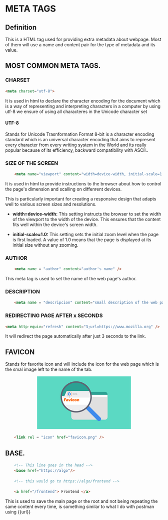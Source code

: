 # META TAGS

## Definition

This is a HTML tag used for providing extra metadata about webpage. Most of them will use a name and content pair for the type of metadata  and its value.

## MOST COMMON META TAGS.

### CHARSET

```html
<meta charset="utf-8">
```

It is used in html to declare the character encoding for the document  which is a way of representing and interpreting characters in a computer by using utf-8 we ensure of using all characteres in the Unicode character set

#### UTF-8

Stands for Unicode Trasnformation  Format 8-bit is a character encoding standard which is an universal character encoding that aims to represent every character from every writing system in the World and its really popular because of its efficiency, backward compatibility with ASCII..


### SIZE OF THE SCREEN

```html
    <meta name="viewport" content="width=device-width, initial-scale=1.0" />
```

It is used in html to provide instructions  to the browser about how to control the page's dimension and scalling on diffenrent devices.

This is particularly important for creating  a responsive  design  that adapts well to various screen sizes and resolutions.

* **width=device-width:** This setting instructs the browser to set the width of the viewport to the width of the device. This ensures that the content fits well within the device's screen width.

* **initial-scale=1.0:** This setting sets the initial zoom level when the page is first loaded. A value of 1.0 means that the page is displayed at its initial size without any zooming.


### AUTHOR

```html
    <meta name = "author" content="author's name" />
```

This meta tag is used to set the name of the web page's author.

### DESCRIPTION

```html
    <meta name = "descripcion" content="small description of the web page" />
```

### REDIRECTING PAGE AFTER x SECONDS

```html
<meta http-equiv="refresh" content="3;url=https://www.mozilla.org" />
```
It will redirect the page automatically after just 3 seconds to the link.


## FAVICON

Stands for favorite icon and will include the icon for the web page which is the smal image left to the name of the tab.

<center>
    <img src="./favicon.png" alt ="favicon"/>
</center>


```html
    <link rel = "icon" href="favicon.png" />
```
## BASE.

```html
    <!-- This line goes in the head -->
    <base href="https://algo"/>

    <!-- this would go to https://algo/frontend -->

    <a href="/frontend"> Frontend </a>
```

This is used to save the main page or the root and not being repeating the same content every time, is something similar to what I do with postman using {{url}}